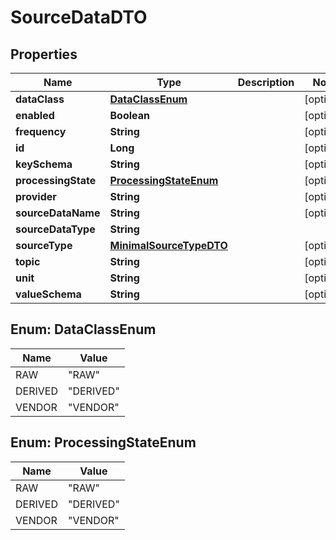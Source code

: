 
# SourceDataDTO

## Properties
Name | Type | Description | Notes
------------ | ------------- | ------------- | -------------
**dataClass** | [**DataClassEnum**](#DataClassEnum) |  |  [optional]
**enabled** | **Boolean** |  |  [optional]
**frequency** | **String** |  |  [optional]
**id** | **Long** |  |  [optional]
**keySchema** | **String** |  |  [optional]
**processingState** | [**ProcessingStateEnum**](#ProcessingStateEnum) |  |  [optional]
**provider** | **String** |  |  [optional]
**sourceDataName** | **String** |  |  [optional]
**sourceDataType** | **String** |  | 
**sourceType** | [**MinimalSourceTypeDTO**](MinimalSourceTypeDTO.md) |  |  [optional]
**topic** | **String** |  |  [optional]
**unit** | **String** |  |  [optional]
**valueSchema** | **String** |  |  [optional]


<a name="DataClassEnum"></a>
## Enum: DataClassEnum
Name | Value
---- | -----
RAW | &quot;RAW&quot;
DERIVED | &quot;DERIVED&quot;
VENDOR | &quot;VENDOR&quot;


<a name="ProcessingStateEnum"></a>
## Enum: ProcessingStateEnum
Name | Value
---- | -----
RAW | &quot;RAW&quot;
DERIVED | &quot;DERIVED&quot;
VENDOR | &quot;VENDOR&quot;



